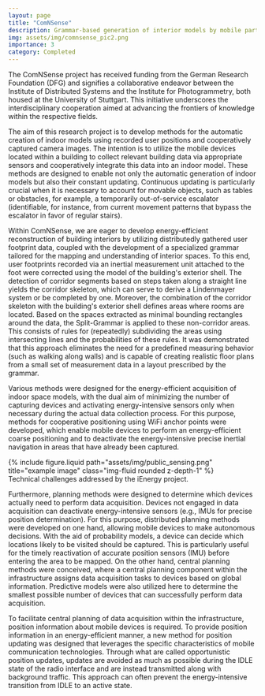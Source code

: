 ```yaml
---
layout: page
title: "ComNSense"
description: Grammar-based generation of interior models by mobile participants
img: assets/img/comnsense_pic2.png
importance: 3
category: Completed
---
```

The ComNSense project has received funding from the German Research Foundation (DFG) and signifies a collaborative endeavor between the Institute of Distributed Systems and the Institute for Photogrammetry, both housed at the University of Stuttgart. This initiative underscores the interdisciplinary cooperation aimed at advancing the frontiers of knowledge within the respective fields.

The aim of this research project is to develop methods for the automatic creation of indoor models using recorded user positions and cooperatively captured camera images. The intention is to utilize the mobile devices located within a building to collect relevant building data via appropriate sensors and cooperatively integrate this data into an indoor model. These methods are designed to enable not only the automatic generation of indoor models but also their constant updating. Continuous updating is particularly crucial when it is necessary to account for movable objects, such as tables or obstacles, for example, a temporarily out-of-service escalator (identifiable, for instance, from current movement patterns that bypass the escalator in favor of regular stairs).

Within ComNSense, we are eager to develop energy-efficient reconstruction of building interiors by utilizing distributedly gathered user footprint data, coupled with the development of a specialized grammar tailored for the mapping and understanding of interior spaces. To this end, user footprints recorded via an inertial measurement unit attached to the foot were corrected using the model of the building's exterior shell. The detection of corridor segments based on steps taken along a straight line yields the corridor skeleton, which can serve to derive a Lindenmayer system or be completed by one. Moreover, the combination of the corridor skeleton with the building's exterior shell defines areas where rooms are located. Based on the spaces extracted as minimal bounding rectangles around the data, the Split-Grammar is applied to these non-corridor areas. This consists of rules for (repeatedly) subdividing the areas using intersecting lines and the probabilities of these rules. It was demonstrated that this approach eliminates the need for a predefined measuring behavior (such as walking along walls) and is capable of creating realistic floor plans from a small set of measurement data in a layout prescribed by the grammar.

Various methods were designed for the energy-efficient acquisition of indoor space models, with the dual aim of minimizing the number of capturing devices and activating energy-intensive sensors only when necessary during the actual data collection process. For this purpose, methods for cooperative positioning using WiFi anchor points were developed, which enable mobile devices to perform an energy-efficient coarse positioning and to deactivate the energy-intensive precise inertial navigation in areas that have already been captured.

 <div class="row justify-content-sm-center">
    <div class="col-sm-8 mt-3 mt-md-0">
        {% include figure.liquid path="assets/img/public_sensing.png" title="example image" class="img-fluid rounded z-depth-1" %}
    </div>
</div>
<div class="caption">
    Technical challenges addressed by the iEnergy project.
</div>

Furthermore, planning methods were designed to determine which devices actually need to perform data acquisition. Devices not engaged in data acquisition can deactivate energy-intensive sensors (e.g., IMUs for precise position determination). For this purpose, distributed planning methods were developed on one hand, allowing mobile devices to make autonomous decisions. With the aid of probability models, a device can decide which locations likely to be visited should be captured. This is particularly useful for the timely reactivation of accurate position sensors (IMU) before entering the area to be mapped. On the other hand, central planning methods were conceived, where a central planning component within the infrastructure assigns data acquisition tasks to devices based on global information. Predictive models were also utilized here to determine the smallest possible number of devices that can successfully perform data acquisition.

To facilitate central planning of data acquisition within the infrastructure, position information about mobile devices is required. To provide position information in an energy-efficient manner, a new method for position updating was designed that leverages the specific characteristics of mobile communication technologies. Through what are called opportunistic position updates, updates are avoided as much as possible during the IDLE state of the radio interface and are instead transmitted along with background traffic. This approach can often prevent the energy-intensive transition from IDLE to an active state.